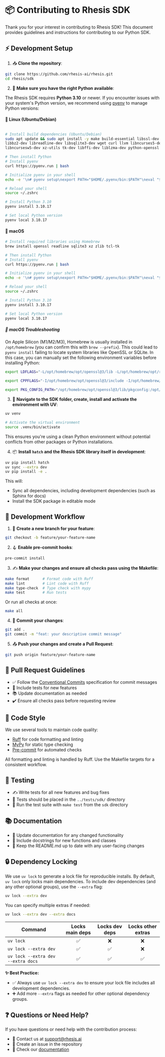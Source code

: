 # 📦 Contributing to Rhesis SDK

Thank you for your interest in contributing to Rhesis SDK! This document provides guidelines and instructions for contributing to our Python SDK.

## ⚡ Development Setup

1. 📥 **Clone the repository**:
```bash
git clone https://github.com/rhesis-ai/rhesis.git
cd rhesis/sdk
```

2. 🐍 **Make sure you have the right Python available**:

The Rhesis SDK requires **Python 3.10** or newer. If you encounter issues with your system's Python version, we recommend using [pyenv](https://github.com/pyenv/pyenv) to manage Python versions:

#### 🐧 Linux (Ubuntu/Debian) 
```bash

# Install build dependencies (Ubuntu/Debian)
sudo apt update && sudo apt install -y make build-essential libssl-dev zlib1g-dev \
libbz2-dev libreadline-dev libsqlite3-dev wget curl llvm libncurses5-dev \
libncursesw5-dev xz-utils tk-dev libffi-dev liblzma-dev python-openssl

# Then install Python
# Install pyenv
curl https://pyenv.run | bash

# Initialize pyenv in your shell
echo -e '\n# pyenv setup\nexport PATH="$HOME/.pyenv/bin:$PATH"\neval "$(pyenv init --path)"\neval "$(pyenv init -)"' >> ~/.zshrc

# Reload your shell
source ~/.zshrc

# Install Python 3.10
pyenv install 3.10.17

# Set local Python version
pyenv local 3.10.17
```

#### 🍎 macOS
```bash
# Install required libraries using Homebrew
brew install openssl readline sqlite3 xz zlib tcl-tk

# Then install Python
# Install pyenv
curl https://pyenv.run | bash

# Initialize pyenv in your shell
echo -e '\n# pyenv setup\nexport PATH="$HOME/.pyenv/bin:$PATH"\neval "$(pyenv init --path)"\neval "$(pyenv init -)"' >> ~/.zshrc

# Reload your shell
source ~/.zshrc

# Install Python 3.10
pyenv install 3.10.17

# Set local Python version
pyenv local 3.10.17
```

##### 🔧 macOS Troubleshooting
On Apple Silicon (M1/M2/M3), Homebrew is usually installed in `/opt/homebrew` (you can confirm this with `brew --prefix`). This could lead to `pyenv install` failing to locate system libraries like OpenSSL or SQLite. In this case, you can manually set the following environment variables before installing Python:

```bash
export LDFLAGS="-L/opt/homebrew/opt/openssl@3/lib -L/opt/homebrew/opt/readline/lib -L/opt/homebrew/opt/sqlite/lib -L/opt/homebrew/opt/zlib/lib -L/opt/homebrew/opt/xz/lib"

export CPPFLAGS="-I/opt/homebrew/opt/openssl@3/include -I/opt/homebrew/opt/readline/include -I/opt/homebrew/opt/sqlite/include -I/opt/homebrew/opt/zlib/include -I/opt/homebrew/opt/xz/include"

export PKG_CONFIG_PATH="/opt/homebrew/opt/openssl@3/lib/pkgconfig:/opt/homebrew/opt/readline/lib/pkgconfig:/opt/homebrew/opt/sqlite/lib/pkgconfig:/opt/homebrew/opt/zlib/lib/pkgconfig:/opt/homebrew/opt/xz/lib/pkgconfig"
```


3. 📂 **Navigate to the SDK folder, create, install and activate the environment with UV**:

```bash
uv venv

# Activate the virtual environment
source .venv/bin/activate
```

This ensures you're using a clean Python environment without potential conflicts from other packages or Python installations.

4. 📦 **Install `hatch` and the Rhesis SDK library itself in development**:

```bash
uv pip install hatch
uv sync --extra dev
uv pip install -e .
```

This will:
- Sync all dependencies, including development dependencies (such as Sphinx for docs)
- Install the SDK package in editable mode

## 🔄 Development Workflow

1. 🌿 **Create a new branch for your feature**:
```bash
git checkout -b feature/your-feature-name
```

2. 🪝 **Enable pre-commit hooks**:
```bash
pre-commit install
```

3. ✍️ **Make your changes and ensure all checks pass using the Makefile**:
```bash
make format      # Format code with Ruff
make lint        # Lint code with Ruff
make type-check  # Type check with mypy
make test        # Run tests
```
Or run all checks at once:
```bash
make all
```

4. 📝 **Commit your changes**:
```bash
git add .
git commit -m "feat: your descriptive commit message"
```

5. 📤 **Push your changes and create a Pull Request**:
```bash
git push origin feature/your-feature-name
```

## 📨 Pull Request Guidelines

- ✅ Follow the [Conventional Commits](https://www.conventionalcommits.org/) specification for commit messages
- 🧪 Include tests for new features
- 📚 Update documentation as needed
- ✔️ Ensure all checks pass before requesting review

## 🎨 Code Style

We use several tools to maintain code quality:
- [Ruff](https://docs.astral.sh/ruff/) for code formatting and linting
- [MyPy](https://mypy.readthedocs.io/) for static type checking
- [Pre-commit](https://pre-commit.com/) for automated checks

All formatting and linting is handled by Ruff. Use the Makefile targets for a consistent workflow.

## 🧪 Testing

- ✍️ Write tests for all new features and bug fixes
- 📁 Tests should be placed in the `../tests/sdk/` directory
- 🏃 Run the test suite with `make test` from the `sdk` directory

## 📚 Documentation

- 📝 Update documentation for any changed functionality
- 💬 Include docstrings for new functions and classes
- 🔄 Keep the README.md up to date with any user-facing changes

## 🔒 Dependency Locking

We use `uv lock` to generate a lock file for reproducible installs. By default, `uv lock` only locks main dependencies. To include dev dependencies (and any other optional groups), use the `--extra` flag:

```bash
uv lock --extra dev
```

You can specify multiple extras if needed:
```bash
uv lock --extra dev --extra docs
```

| Command                                 | Locks main deps | Locks dev deps | Locks other extras |
|------------------------------------------|:--------------:|:--------------:|:------------------:|
| `uv lock`                               |      ✅        |      ❌        |        ❌          |
| `uv lock --extra dev`                   |      ✅        |      ✅        |        ❌          |
| `uv lock --extra dev --extra docs`      |      ✅        |      ✅        |        ✅          |

**✨ Best Practice:**
- ✅ Always use `uv lock --extra dev` to ensure your lock file includes all development dependencies.
- ➕ Add more `--extra` flags as needed for other optional dependency groups.

## ❓ Questions or Need Help?

If you have questions or need help with the contribution process:
- 📧 Contact us at support@rhesis.ai
- 🐛 Create an issue in the repository
- 📖 Check our [documentation](https://docs.rhesis.ai) 